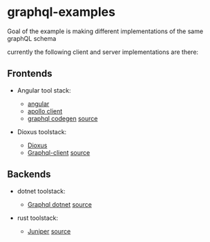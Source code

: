 # graphql-examples 

Goal of the example is making different implementations of the same graphQL 
schema

currently the following client and server implementations are there:

## Frontends 

- Angular 
  tool stack: 
   - [angular](https://angular.dev/)
   - [apollo client](https://the-guild.dev/graphql/apollo-angular)
   - [graphql codegen](https://the-guild.dev/graphql/codegen)
  [source](frontend/angular/)


- Dioxus
  toolstack:
    - [Dioxus](https://dioxuslabs.com/)
    - [Graphql-client](https://crates.io/crates/graphql_client)
  [source](frontend/rust-web/)

## Backends 

- dotnet
  toolstack:
    - [Graphql dotnet](https://graphql-dotnet.github.io/docs/getting-started/introduction/) 
  [source](backend/c#/)

- rust
  toolstack:
   - [Juniper](https://crates.io/crates/juniper)
  [source](backend/rust/)

